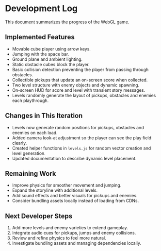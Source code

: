 # Development Log

This document summarizes the progress of the WebGL game.

## Implemented Features
- Movable cube player using arrow keys.
- Jumping with the space bar.
- Ground plane and ambient lighting.
- Static obstacle cubes block the player.
- Basic collision detection preventing the player from passing through obstacles.
- Collectible pickups that update an on-screen score when collected.
- Two level structure with enemy objects and dynamic spawning.
- On-screen HUD for score and level with transient story messages.
 - Levels randomly generate the layout of pickups, obstacles and enemies each playthrough.

## Changes in This Iteration
- Levels now generate random positions for pickups, obstacles and enemies on each load.
- Added camera look-at adjustment so the player can see the play field clearly.
- Created helper functions in `levels.js` for random vector creation and level generation.
- Updated documentation to describe dynamic level placement.

## Remaining Work
- Improve physics for smoother movement and jumping.
- Expand the storyline with additional levels.
- Add sound effects and better visuals for pickups and enemies.
- Consider bundling assets locally instead of loading from CDNs.

## Next Developer Steps
1. Add more levels and enemy varieties to extend gameplay.
2. Integrate audio cues for pickups, jumps and enemy collisions.
3. Review and refine physics to feel more natural.
4. Investigate bundling assets and managing dependencies locally.

